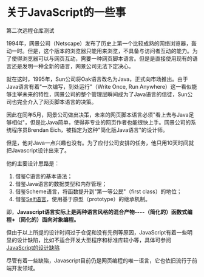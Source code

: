 # 关于JavaScript的一些事

第二次远程仓库测试

1994年，网景公司（Netscape）发布了历史上第一个比较成熟的网络浏览器，轰动一时。但是，这个版本的浏览器只能用来浏览，不具备与访问者互动的能力。为了使得浏览器可以与网页互动，需要一种网页脚本语言。但是是直接使用现有的语言还是发明一种全新的语言，网景公司无法下定决心。

就在这时，1995年，Sun公司将Oak语言改名为Java，正式向市场推出。由于Java语言有着"一次编写，到处运行"（Write Once, Run Anywhere）这一看似能够主宰未来的特性，网景公司的整个管理层瞬间成为了Java语言的信徒，Sun公司也完全介入了网页脚本语言的决策。

因此在同年5月，网景公司做出决策，未来的网页脚本语言必须"看上去与Java足够相似"，但是比Java简单，使得非专业的网页作者也能很快上手。网景公司的系统程序员Brendan Eich，被指定为这种"简化版Java语言"的设计师。

但是，他对Java一点兴趣也没有。为了应付公司安排的任务，他只用10天时间就把Javascript设计出来了。

他的主要设计思路是：

1. 借鉴C语言的基本语法；
2. 借鉴Java语言的数据类型和内存管理；
3. 借鉴Scheme语言，将函数提升到"第一等公民"（first class）的地位；
4. 借鉴[Self语言](https://en.wikipedia.org/wiki/Self_(programming_language))，使用基于原型（prototype）的继承机制。

即，**Javascript语言实际上是两种语言风格的混合产物----（简化的）函数式编程+（简化的）面向对象编程。**

但由于以上所提的设计时间过于仓促和没有先例等原因，JavaScript有着一些明显的设计缺陷，比如不适合开发大型程序和标准库较小等，具体可参阅 [JavaScript的设计缺陷](http://www.ruanyifeng.com/blog/2011/06/10_design_defects_in_javascript.html)

尽管有着一些缺陷，Javascript目前仍是网页编程的唯一语言，它也依旧流行于前端开发领域。
